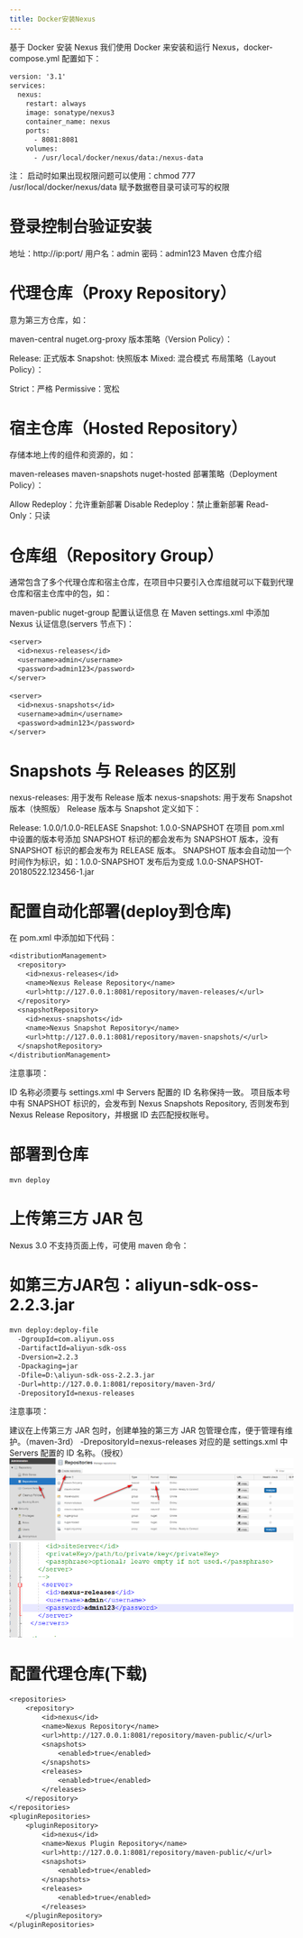 ```yaml
---
title: Docker安装Nexus
---
```

基于 Docker 安装 Nexus
我们使用 Docker 来安装和运行 Nexus，docker-compose.yml 配置如下：
```
version: '3.1'
services:
  nexus:
    restart: always
    image: sonatype/nexus3
    container_name: nexus
    ports:
      - 8081:8081
    volumes:
      - /usr/local/docker/nexus/data:/nexus-data
```
注： 启动时如果出现权限问题可以使用：chmod 777 /usr/local/docker/nexus/data 赋予数据卷目录可读可写的权限

# 登录控制台验证安装
地址：http://ip:port/ 用户名：admin 密码：admin123
Maven 仓库介绍
# 代理仓库（Proxy Repository）
意为第三方仓库，如：

maven-central
nuget.org-proxy
版本策略（Version Policy）：

Release: 正式版本
Snapshot: 快照版本
Mixed: 混合模式
布局策略（Layout Policy）：

Strict：严格
Permissive：宽松
# 宿主仓库（Hosted Repository）
存储本地上传的组件和资源的，如：

maven-releases
maven-snapshots
nuget-hosted
部署策略（Deployment Policy）：

Allow Redeploy：允许重新部署
Disable Redeploy：禁止重新部署
Read-Only：只读
# 仓库组（Repository Group）
通常包含了多个代理仓库和宿主仓库，在项目中只要引入仓库组就可以下载到代理仓库和宿主仓库中的包，如：

maven-public
nuget-group
配置认证信息
在 Maven settings.xml 中添加 Nexus 认证信息(servers 节点下)：
```
<server>
  <id>nexus-releases</id>
  <username>admin</username>
  <password>admin123</password>
</server>

<server>
  <id>nexus-snapshots</id>
  <username>admin</username>
  <password>admin123</password>
</server>
```
# Snapshots 与 Releases 的区别
nexus-releases: 用于发布 Release 版本
nexus-snapshots: 用于发布 Snapshot 版本（快照版）
Release 版本与 Snapshot 定义如下：

Release: 1.0.0/1.0.0-RELEASE
Snapshot: 1.0.0-SNAPSHOT
在项目 pom.xml 中设置的版本号添加 SNAPSHOT 标识的都会发布为 SNAPSHOT 版本，没有 SNAPSHOT 标识的都会发布为 RELEASE 版本。
SNAPSHOT 版本会自动加一个时间作为标识，如：1.0.0-SNAPSHOT 发布后为变成 1.0.0-SNAPSHOT-20180522.123456-1.jar
# 配置自动化部署(deploy到仓库)
在 pom.xml 中添加如下代码：
```
<distributionManagement>  
  <repository>  
    <id>nexus-releases</id>  
    <name>Nexus Release Repository</name>  
    <url>http://127.0.0.1:8081/repository/maven-releases/</url>  
  </repository>  
  <snapshotRepository>  
    <id>nexus-snapshots</id>  
    <name>Nexus Snapshot Repository</name>  
    <url>http://127.0.0.1:8081/repository/maven-snapshots/</url>  
  </snapshotRepository>  
</distributionManagement> 
```
注意事项：

ID 名称必须要与 settings.xml 中 Servers 配置的 ID 名称保持一致。
项目版本号中有 SNAPSHOT 标识的，会发布到 Nexus Snapshots Repository, 否则发布到 Nexus Release Repository，并根据 ID 去匹配授权账号。
# 部署到仓库
```
mvn deploy
```
# 上传第三方 JAR 包
Nexus 3.0 不支持页面上传，可使用 maven 命令：

# 如第三方JAR包：aliyun-sdk-oss-2.2.3.jar
```
mvn deploy:deploy-file 
  -DgroupId=com.aliyun.oss 
  -DartifactId=aliyun-sdk-oss 
  -Dversion=2.2.3 
  -Dpackaging=jar 
  -Dfile=D:\aliyun-sdk-oss-2.2.3.jar 
  -Durl=http://127.0.0.1:8081/repository/maven-3rd/ 
  -DrepositoryId=nexus-releases
  ```
注意事项：

建议在上传第三方 JAR 包时，创建单独的第三方 JAR 包管理仓库，便于管理有维护。（maven-3rd）
-DrepositoryId=nexus-releases 对应的是 settings.xml 中 Servers 配置的 ID 名称。（授权）
![enter description here](./images/2019-07-29_100017.png)
![enter description here](./images/2019-07-29_095911.png)
# 配置代理仓库(下载)
```
<repositories>
    <repository>
        <id>nexus</id>
        <name>Nexus Repository</name>
        <url>http://127.0.0.1:8081/repository/maven-public/</url>
        <snapshots>
            <enabled>true</enabled>
        </snapshots>
        <releases>
            <enabled>true</enabled>
        </releases>
    </repository>
</repositories>
<pluginRepositories>
    <pluginRepository>
        <id>nexus</id>
        <name>Nexus Plugin Repository</name>
        <url>http://127.0.0.1:8081/repository/maven-public/</url>
        <snapshots>
            <enabled>true</enabled>
        </snapshots>
        <releases>
            <enabled>true</enabled>
        </releases>
    </pluginRepository>
</pluginRepositories>
```